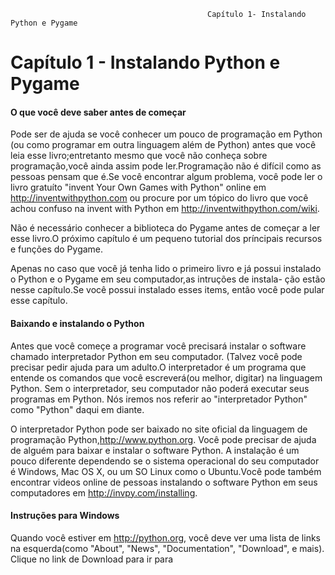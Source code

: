 												Capítulo 1- Instalando Python e Pygame
# Capítulo 1 - Instalando Python e Pygame

#### O que você deve saber antes de começar

Pode ser de ajuda se você conhecer um pouco de programação em Python (ou como programar em outra linguagem além de Python) antes que você leia esse
livro;entretanto mesmo que você não conheça sobre programação,você ainda assim pode ler.Programação não é difícil como as pessoas
pensam que é.Se você encontrar algum problema, você pode ler o livro gratuíto "invent Your Own Games with Python" online em http://inventwithpython.com
ou procure por um tópico do livro que você achou confuso na invent with Python em http://inventwithpython.com/wiki.

Não é necessário conhecer a biblioteca do Pygame antes de começar a ler esse livro.O próximo capítulo é um pequeno tutorial dos príncipais
recursos e funções do Pygame.

Apenas no caso que você já tenha lido o primeiro livro e já possui instalado o Python e o Pygame em seu computador,as intruções de instala-
ção estão nesse capítulo.Se você possui instalado esses items, então você pode pular esse capítulo.

#### Baixando e instalando o Python

Antes que você começe a programar você precisará instalar o software chamado interpretador Python em seu computador. (Talvez você pode precisar
pedir ajuda para um adulto.O interpretador é um programa que entende os comandos que você escreverá(ou melhor, digitar) na linguagem Python.
Sem o interpretador, seu computador não poderá executar seus programas em Python. Nós iremos nos referir ao "interpretador Python" como
"Python" daqui em diante.

O interpretador Python pode ser baixado no site oficial da linguagem de programação Python,http://www.python.org. Você pode precisar de ajuda de
alguém para baixar e instalar o software Python. A instalação é um pouco diferente dependendo se o sistema operacional do seu computador é
Windows, Mac OS X, ou um SO Linux como o Ubuntu.Você pode também encontrar videos online de pessoas instalando o software Python em seus
computadores em http://invpy.com/installing.

#### Instruções para Windows

Quando você estiver em http://python.org, você deve ver uma lista de links na esquerda(como "About", "News", "Documentation", "Download", e
mais). Clique no link de Download para ir para 


